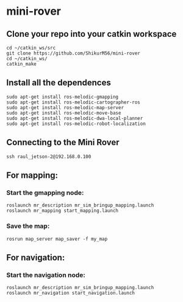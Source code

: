 # mini-rover


## Clone your repo into your catkin workspace
```
cd ~/catkin_ws/src
git clone https://github.com/ShikurM56/mini-rover
cd ~/catkin_ws/
catkin_make
```

## Install all the dependences
```
sudo apt-get install ros-melodic-gmapping
sudo apt-get install ros-melodic-cartographer-ros
sudo apt-get install ros-melodic-map-server
sudo apt-get install ros-melodic-move-base
sudo apt-get install ros-melodic-dwa-local-planner
sudo apt-get install ros-melodic-robot-localization
```

## Connecting to the Mini Rover
```
ssh raul_jetson-2@192.168.0.100
```

## For mapping:

### Start the gmapping node:
```
roslaunch mr_description mr_sim_bringup_mapping.launch 
roslaunch mr_mapping start_mapping.launch
```

### Save the map:
```
rosrun map_server map_saver -f my_map
```

## For navigation:

### Start the navigation node:
```
roslaunch mr_description mr_sim_bringup_mapping.launch 
roslaunch mr_navigation start_navigation.launch 
```

